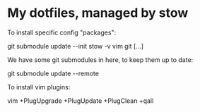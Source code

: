 # My dotfiles, managed by stow

To install specific config "packages":

  git submodule update --init
  stow -v vim git [...]

We have some git submodules in here, to keep them up to date:

  git submodule update --remote

To install vim plugins:

  vim +PlugUpgrade +PlugUpdate +PlugClean +qall
